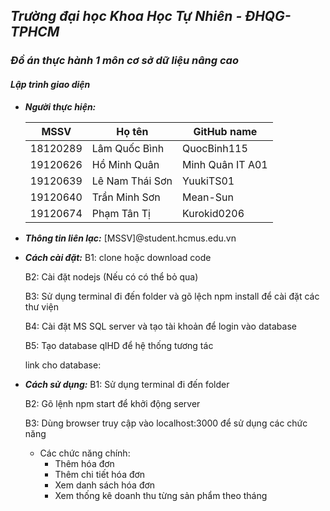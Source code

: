## ***Trường đại học Khoa Học Tự Nhiên - ĐHQG-TPHCM***

### ***Đồ án thực hành 1 môn cơ sở dữ liệu nâng cao***

#### ***Lập trình giao diện*** 

- ***Người thực hiện:***

  | **MSSV** | **Họ tên**       | **GitHub name**  |
  | -------- | ---------------- | ---------------- |
  | 18120289 | Lâm  Quốc Bình   | QuocBinh115      |
  | 19120626 | Hồ  Minh Quân    | Minh Quân IT A01 |
  | 19120639 | Lê  Nam Thái Sơn | YuukiTS01        |
  | 19120640 | Trần  Minh Sơn   | Mean-Sun         |
  | 19120674 | Phạm  Tân Tị     | Kurokid0206      |

  

- ***Thông tin liên lạc:*** [MSSV]@student.hcmus.edu.vn



- ***Cách cài đặt:***
  B1: clone hoặc download code

  B2: Cài đặt nodejs (Nếu có có thể bỏ qua)

  B3: Sử dụng terminal đi đến folder và gõ lệch npm install để cài đặt các thư viện

  B4: Cài đặt MS SQL server và tạo tài khoản để login vào database

  B5: Tạo database qlHD để hệ thống tương tác

  link cho database: 

  

- ***Cách sử dụng:***
  B1: Sử dụng terminal đi đến folder

  B2: Gõ lệnh npm start để khởi động server

  B3: Dùng browser truy cập vào localhost:3000 để sử dụng các chức năng

  + Các chức năng chính: 
    + Thêm hóa đơn
    + Thêm chi tiết hóa đơn
    + Xem danh sách hóa đơn
    + Xem thống kê doanh thu từng sản phẩm theo tháng